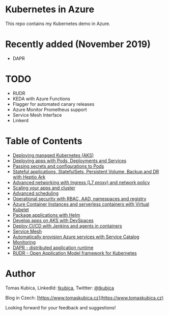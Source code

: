 # Kubernetes in Azure
This repo contains my Kubernetes demo in Azure.

# Recently added (November 2019)
- DAPR

# TODO
- RUDR
- KEDA with Azure Functions
- Flagger for automated canary releases
- Azure Monitor Prometheus support
- Service Mesh Interface
- Linkerd

# Table of Contents
- [Deploying managed Kubernetes (AKS)](docs/aks-build.md)
- [Deploying apps with Pods, Deployments and Services](docs/apps.md)
- [Passing secrets and configurations to Pods](docs/configurations.md)
- [Stateful applications, StatefulSets, Persistent Volume, Backup and DR with Heptio Ark](docs/stateful.md)
- [Advanced networking with Ingress (L7 proxy) and network policy](docs/networking.md)
- [Scaling your apps and cluster](docs/scaling.md)
- [Advanced scheduling](docs/scheduling.md)
- [Operational security with RBAC, AAD, namespaces and registry](docs/rbac.md)
- [Azure Container Instances and serverless containers with Virtual Kubelet](docs/aci.md)
- [Package applications with Helm](docs/helm.md)
- [Develop apps on AKS with DevSpaces](docs/devspaces.md)
- [Deploy CI/CD with Jenkins and agents in containers](docs/jenkins.md)
- [Service Mesh](docs/servicemesh.md)
- [Automatically provision Azure services with Service Catalog](docs/servicecatalog.md)
- [Monitoring](docs/monitoring.md)
- [DAPR - distributed application runtime](docs/dapr.md)
- [RUDR - Open Application Model framework for Kubernetes](docs/rudr.md)


# Author
Tomas Kubica, LinkedId: [tkubica](linkedin.com/in/tkubica), Twittter: [@tkubica](https://twitter.com/tkubica)

Blog in Czech: [https://www.tomaskubica.cz](https://www.tomaskubica.cz)

Looking forward for your feedback and suggestions!
